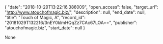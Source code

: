 {
  "date": "2018-10-29T13:22:16.386009", 
  "open_access": false, 
  "target_url": "http://www.atouchofmagic.biz/", 
  "description": null, 
  "end_date": null, 
  "title": "Touch of Magic, A", 
  "record_id": "20181029T132216/3nEY0klmHQqZz7CAc67LOA==", 
  "publisher": "atouchofmagic.biz", 
  "start_date": null
}

None